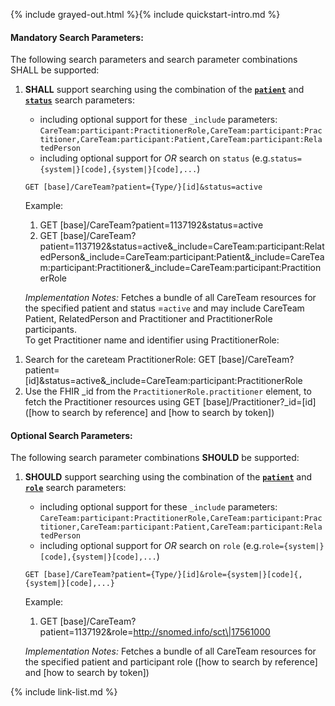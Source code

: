 {% include grayed-out.html %}{% include quickstart-intro.md %}

#### Mandatory Search Parameters:

The following search parameters and search parameter combinations SHALL be supported:

1. **SHALL** support searching using the combination of the **[`patient`](SearchParameter-us-core-careteam-patient.html)** and **[`status`](SearchParameter-us-core-careteam-status.html)** search parameters:
    - including optional support for these `_include` parameters: `CareTeam:participant:PractitionerRole,CareTeam:participant:Practitioner,CareTeam:participant:Patient,CareTeam:participant:RelatedPerson`
    - including optional support for *OR* search on `status` (e.g.`status={system|}[code],{system|}[code],...`)

    `GET [base]/CareTeam?patient={Type/}[id]&status=active`

    Example:

      1. GET [base]/CareTeam?patient=1137192&amp;status=active
      1. GET [base]/CareTeam?patient=1137192&amp;status=active&amp;_include=CareTeam:participant:RelatedPerson&amp;_include=CareTeam:participant:Patient&amp;_include=CareTeam:participant:Practitioner&amp;_include=CareTeam:participant:PractitionerRole

    *Implementation Notes:* Fetches a bundle of all CareTeam resources for the specified patient and status =`active` and may include CareTeam Patient, RelatedPerson and Practitioner and PractitionerRole participants.  
To get Practitioner name and identifier using PractitionerRole:  
1) Search for the careteam PractitionerRole: GET [base]/CareTeam?patient=[id]&amp;status=active&amp;_include=CareTeam:participant:PractitionerRole
2) Use the FHIR _id from the `PractitionerRole.practitioner` element, to fetch the Practitioner resources using  GET [base]/Practitioner?_id=[id] ([how to search by reference] and [how to search by token])


#### Optional Search Parameters:

The following search parameter combinations **SHOULD** be supported:

1. **SHOULD** support searching using the combination of the **[`patient`](SearchParameter-us-core-careteam-patient.html)** and **[`role`](SearchParameter-us-core-careteam-role.html)** search parameters:
    - including optional support for these `_include` parameters: `CareTeam:participant:PractitionerRole,CareTeam:participant:Practitioner,CareTeam:participant:Patient,CareTeam:participant:RelatedPerson`
    - including optional support for *OR* search on `role` (e.g.`role={system|}[code],{system|}[code],...`)

    `GET [base]/CareTeam?patient={Type/}[id]&role={system|}[code]{,{system|}[code],...}`

    Example:

      1. GET [base]/CareTeam?patient=1137192&amp;role=http://snomed.info/sct\|17561000

    *Implementation Notes:* Fetches a bundle of all CareTeam resources for the specified patient and participant role ([how to search by reference] and [how to search by token])



{% include link-list.md %}

</div><!-- grayed-out -->